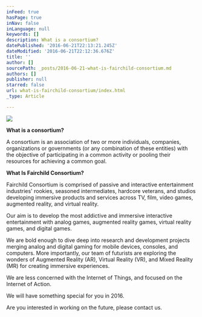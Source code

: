 ```yaml
---
inFeed: true
hasPage: true
inNav: false
inLanguage: null
keywords: []
description: What is a consortium?
datePublished: '2016-06-21T22:13:21.245Z'
dateModified: '2016-06-21T22:12:36.676Z'
title: ''
author: []
sourcePath: _posts/2016-06-21-what-is-fairchild-consortium.md
authors: []
publisher: null
starred: false
url: what-is-fairchild-consortium/index.html
_type: Article

---
```

![](https://imgflo.herokuapp.com/graph/vahj1ThiexotieMo/585ff933d739c8125578e67f0796d695/croprotate.png?cropheight=768&cropwidth=2048&degrees=0&input=https%3A%2F%2Fthe-grid-user-content.s3-us-west-2.amazonaws.com%2F2209be4a-fe3b-4b64-b327-8e615278e9d5.png&x=0&y=0)

**What is a consortium?**

A consortium is an association of two or more individuals, companies, organizations or governments (or any combination of these entities) with the objective of participating in a common activity or pooling their resources for achieving a common goal.

**What Is Fairchild Consortium?**

Fairchild Consortium is comprised of passive and interactive entertainment industries' rookies, seasoned intermediates, hardcore veterans, and studios developing immersive products and services across TV, film, video games, augmented reality, and virtual reality.

Our aim is to develop the most addictive and immersive interactive entertainment with analog games, augmented reality games, virtual reality games, and digital games. 

We are bold enough to dive deep into research and development projects merging analog and digital gaming for mobile devices, consoles, and computers. More importantly, our team of futurists are exploring the wonders of Augmented Reality (AR), Virtual Reality (VR), and Mixed Reality (MR) for creating immersive experiences.

We are less concerned with the Internet of Things, and focused on the Internet of Action.

We will have something special for you in 2016\.

Are you interested in working on the future, please contact us.